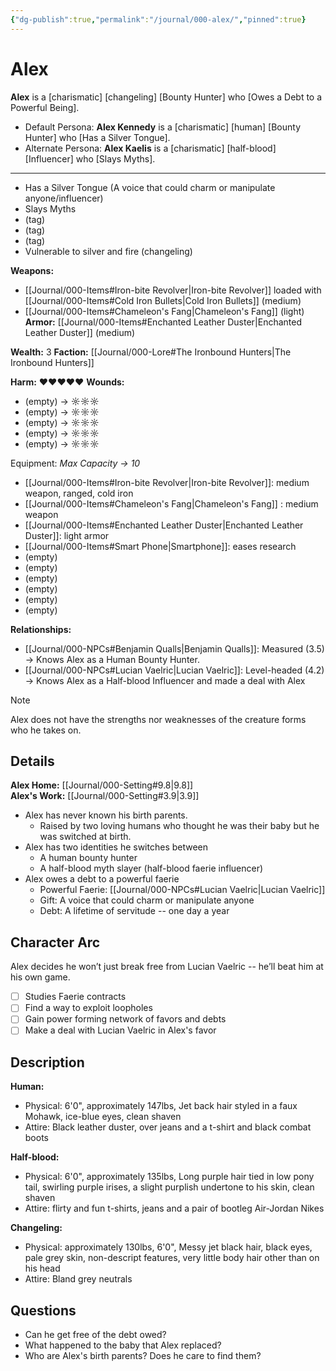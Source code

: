 ```yaml
---
{"dg-publish":true,"permalink":"/journal/000-alex/","pinned":true}
---
```


# Alex

**Alex** is a \[charismatic] \[changeling] \[Bounty Hunter] who \[Owes a Debt to a Powerful Being].
* Default Persona: **Alex Kennedy** is a \[charismatic] \[human] \[Bounty Hunter] who \[Has a Silver Tongue].
* Alternate Persona: **Alex Kaelis** is a \[charismatic] \[half-blood] \[Influencer] who \[Slays Myths].

***
* Has a Silver Tongue (A voice that could charm or manipulate anyone/influencer)
* Slays Myths
* (tag)
* (tag)
* (tag)
* Vulnerable to silver and fire (changeling)

**Weapons:** 
* [[Journal/000-Items#Iron-bite Revolver\|Iron-bite Revolver]] loaded with [[Journal/000-Items#Cold Iron Bullets\|Cold Iron Bullets]] (medium)
* [[Journal/000-Items#Chameleon's Fang\|Chameleon's Fang]] (light)
**Armor:** [[Journal/000-Items#Enchanted Leather Duster\|Enchanted Leather Duster]] (medium)

**Wealth:** 3
**Faction:** [[Journal/000-Lore#The Ironbound Hunters\|The Ironbound Hunters]]

**Harm:** ♥♥♥♥♥
**Wounds:**
* (empty) → ☼☼☼
* (empty) → ☼☼☼
* (empty) → ☼☼☼
* (empty) → ☼☼☼
* (empty) → ☼☼☼

Equipment: _Max Capacity → 10_
* [[Journal/000-Items#Iron-bite Revolver\|Iron-bite Revolver]]: medium weapon, ranged, cold iron
* [[Journal/000-Items#Chameleon's Fang\|Chameleon's Fang]] : medium weapon
* [[Journal/000-Items#Enchanted Leather Duster\|Enchanted Leather Duster]]: light armor
* [[Journal/000-Items#Smart Phone\|Smartphone]]: eases research
* (empty)
* (empty)
* (empty)
* (empty)
* (empty)
* (empty)

**Relationships:**
* [[Journal/000-NPCs#Benjamin Qualls\|Benjamin Qualls]]: Measured (3.5) → Knows Alex as a Human Bounty Hunter.
* [[Journal/000-NPCs#Lucian Vaelric\|Lucian Vaelric]]: Level-headed (4.2) → Knows Alex as a Half-blood Influencer and made a deal with Alex

> [!note]
> Alex does not have the strengths nor weaknesses of the creature forms who he takes on.

## Details

**Alex Home:** [[Journal/000-Setting#9.8\|9.8]]  
**Alex's Work:** [[Journal/000-Setting#3.9\|3.9]]  

* Alex has never known his birth parents. 
    * Raised by two loving humans who thought he was their baby but he was switched at birth.
* Alex has two identities he switches between
    * A human bounty hunter
    * A half-blood myth slayer (half-blood faerie influencer)
* Alex owes a debt to a powerful faerie
    * Powerful Faerie: [[Journal/000-NPCs#Lucian Vaelric\|Lucian Vaelric]]
    * Gift: A voice that could charm or manipulate anyone
    * Debt: A lifetime of servitude -- one day a year

## Character Arc

Alex decides he won’t just break free from Lucian Vaelric -- he’ll beat him at his own game.

- [ ] Studies Faerie contracts
- [ ] Find a way to exploit loopholes
- [ ] Gain power forming network of favors and debts
- [ ] Make a deal with Lucian Vaelric in Alex's favor

## Description

**Human:** 
* Physical: 6'0", approximately 147lbs, Jet back hair styled in a faux Mohawk, ice-blue eyes, clean shaven
* Attire: Black leather duster, over jeans and a t-shirt and black combat boots

**Half-blood:**
* Physical: 6'0", approximately 135lbs, Long purple hair tied in low pony tail, swirling purple irises, a slight purplish undertone to his skin, clean shaven
* Attire: flirty and fun t-shirts, jeans and a pair of bootleg Air-Jordan Nikes

**Changeling:**
* Physical: approximately 130lbs, 6'0", Messy jet black hair, black eyes, pale grey skin, non-descript features, very little body hair other than on his head
* Attire: Bland grey neutrals

## Questions

* Can he get free of the debt owed?
* What happened to the baby that Alex replaced?
* Who are Alex's birth parents? Does he care to find them?
